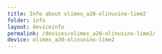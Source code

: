```yaml
---
title: Info about olimex_a20-olinuxino-lime2
folder: info
layout: deviceinfo
permalink: /devices/olimex_a20-olinuxino-lime2/
device: olimex_a20-olinuxino-lime2
---
```

